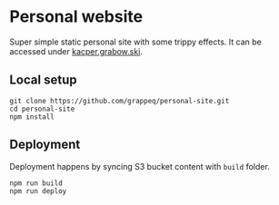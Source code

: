 # Personal website
Super simple static personal site with some trippy effects. It can be accessed under [kacper.grabow.ski](https://kacper.grabow.ski).

## Local setup
```
git clone https://github.com/grappeq/personal-site.git
cd personal-site
npm install
```

## Deployment
Deployment happens by syncing S3 bucket content with `build` folder.
```
npm run build
npm run deploy
``` 
